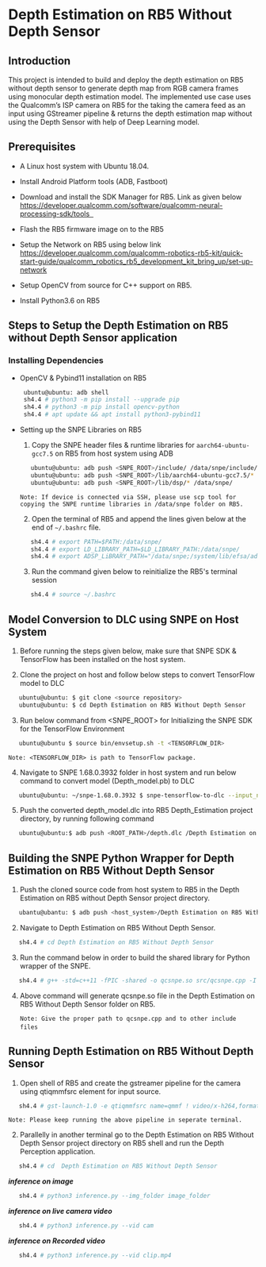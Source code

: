 # Depth Estimation on RB5 Without Depth Sensor
## Introduction
This project is intended to build and deploy the depth estimation on RB5 without depth sensor to generate depth map from RGB camera frames using monocular depth estimation model. The implemented use case uses the Qualcomm’s ISP camera on RB5 for the taking the camera feed as an input using GStreamer pipeline & returns the depth estimation map without using the Depth Sensor with help of Deep Learning model.


## Prerequisites 
- A Linux host system with Ubuntu 18.04. 

- Install Android Platform tools (ADB, Fastboot) 

- Download and install the SDK Manager for RB5. Link as given below https://developer.qualcomm.com/software/qualcomm-neural-processing-sdk/tools  

- Flash the RB5 firmware image on to the RB5 

- Setup the Network on RB5 using below link 
https://developer.qualcomm.com/qualcomm-robotics-rb5-kit/quick-start-guide/qualcomm_robotics_rb5_development_kit_bring_up/set-up-network
 
- Setup OpenCV from source for C++ support on RB5. 

- Install Python3.6 on RB5 

## Steps to Setup the Depth Estimation on RB5 without Depth Sensor application 
### Installing Dependencies

- OpenCV & Pybind11 installation on RB5 

  ```sh
   ubuntu@ubuntu: adb shell
   sh4.4 # python3 -m pip install --upgrade pip
   sh4.4 # python3 -m pip install opencv-python 
   sh4.4 # apt update && apt install python3-pybind11
  ```

- Setting up the SNPE Libraries on RB5

  1. Copy the SNPE header files & runtime libraries for `aarch64-ubuntu-gcc7.5` on RB5 from host system using ADB
  ```sh
     ubuntu@ubuntu: adb push <SNPE_ROOT>/include/ /data/snpe/include/
     ubuntu@ubuntu: adb push <SNPE_ROOT>/lib/aarch64-ubuntu-gcc7.5/* /data/snpe/
     ubuntu@ubuntu: adb push <SNPE_ROOT>/lib/dsp/* /data/snpe/
  ```
    `Note: If device is connected via SSH, please use scp tool for copying the SNPE runtime libraries in /data/snpe folder on RB5.`

  2.	Open the terminal of RB5 and append the lines given below at the end of `~/.bashrc` file.
  ```sh
     sh4.4 # export PATH=$PATH:/data/snpe/
     sh4.4 # export LD_LIBRARY_PATH=$LD_LIBRARY_PATH:/data/snpe/
     sh4.4 # export ADSP_LiBRARY_PATH="/data/snpe;/system/lib/efsa/adsp;system/vendor/lb/rfsa/adsp;/dsp"
  ```

  3.	Run the command given below to reinitialize the RB5's terminal session
  ```sh
     sh4.4 # source ~/.bashrc
  ```

## Model Conversion to DLC using SNPE on Host System

1. Before running the steps given below, make sure that SNPE SDK & TensorFlow has been installed on the host system. 

2. Clone the project on host and follow below steps to convert TensorFlow model to DLC  
```sh
   ubuntu@ubuntu: $ git clone <source repository> 
   ubuntu@ubuntu: $ cd Depth Estimation on RB5 Without Depth Sensor
```
3. Run below command from <SNPE_ROOT> for Initializing the SNPE SDK for the TensorFlow Environment
```sh
   ubuntu@ubuntu $ source bin/envsetup.sh -t <TENSORFLOW_DIR>
```
   `Note: <TENSORFLOW_DIR> is path to TensorFlow package.`

4. Navigate to SNPE 1.68.0.3932 folder in host system and run below command to convert model (Depth_model.pb) to DLC 
```sh
   ubuntu@ubuntu: ~/snpe-1.68.0.3932 $ snpe-tensorflow-to-dlc --input_network /models/depth_model.pb --input_dim Placeholder:0 “1,256,512,3” --out_node “disparities/ExpandDims:0” --output_path depth.dlc 
```
5. Push the converted depth_model.dlc into RB5  Depth_Estimation project  directory, by running following command 
```sh
   ubuntu@ubuntu:$ adb push <ROOT_PATH>/depth.dlc /Depth Estimation on RB5 Without Depth Sensor/models/ 
```

## Building the SNPE Python Wrapper for Depth Estimation on RB5 Without Depth Sensor 

1. Push the cloned source code from host system to RB5 in the Depth Estimation on RB5 without Depth Sensor project directory. 
```sh
   ubantu@ubantu: $ adb push <host_system>/Depth Estimation on RB5 Without Depth Sensor/ /home/Depth Estimation on RB5 Without Depth Sensor 
```
2. Navigate to Depth Estimation on RB5 Without Depth Sensor. 
```sh
   sh4.4 # cd Depth Estimation on RB5 Without Depth Sensor
```
3.	Run the command below  in order to build the shared library for Python wrapper of the SNPE.
```sh
   sh4.4 # g++ -std=c++11 -fPIC -shared -o qcsnpe.so src/qcsnpe.cpp -I include/ -I /data/snpe/include/zdl/ -I /usr/include/python3.6m/ -I /usr/local/lib/python3.6/dist-packages/pybind11/include -L /data/snpe/ -lSNPE `pkg-config --cflags --libs opencv`
```
4. Above command will generate qcsnpe.so file in the Depth Estimation on RB5 Without Depth Sensor folder on RB5. 

   `Note: Give the proper path to qcsnpe.cpp and to other include files` 

## Running Depth Estimation on RB5 Without Depth Sensor

1.	Open shell of RB5 and create the gstreamer pipeline for the camera using qtiqmmfsrc element for input source.  
```sh
   sh4.4 # gst-launch-1.0 -e qtiqmmfsrc name=qmmf ! video/x-h264,format=NV12, width=1280, height=720, framerate=30/1 ! h264parse config-interval=1 ! mpegtsmux name=muxer ! queue ! tcpserversink port=8080 host=localhost
```
   `Note: Please keep running the above pipeline in seperate terminal.`

2.	Parallelly in another terminal go to the Depth Estimation on RB5 Without Depth Sensor project directory on RB5 shell and run the Depth Perception application.
```sh
   sh4.4 # cd  Depth Estimation on RB5 Without Depth Sensor
```
   ***inference on image***
```sh      
   sh4.4 # python3 inference.py --img_folder image_folder
```
   ***inference on live camera video***
```sh                         
   sh4.4 # python3 inference.py --vid cam
```
   ***inference on Recorded video***
```sh                         
   sh4.4 # python3 inference.py --vid clip.mp4
```
